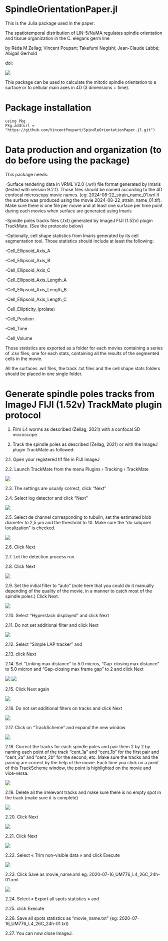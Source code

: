 # SpindleOrientationPaper.jl

This is the Julia package used in the paper: 

The spatiotemporal distribution of LIN-5/NuMA regulates spindle orientation and tissue organization in the C. elegans germ line

by Réda M Zellag; Vincent Poupart; Takefumi Negishi; Jean-Claude Labbé; Abigail Gerhold

doi: 

![](figures/GraphicalAbstract.png)

This package can be used to calculate the mitotic spindle orientation to a surface or to cellular main axes in 4D (3 dimensions + time). 

# Package installation 

    using Pkg
    Pkg.add(url = "https://github.com/VincentPoupart/SpindleOrientationPaper.jl.git")

# Data production and organization (to do before using the package)

This package needs:

-Surface rendering data in VRML V2.0 (.wrl) file format generated by Imaris (tested with version 9.2.1). Those files should be named according to the 4D confocal microscopy movie names. (eg: 2024-08-22_strain_name_01.wrl if the surface was produced using the movie 2024-08-22_strain_name_01.tif). Make sure there is one file per movie and at least one surface per time point during each movies when surface are generated using Imaris

-Spindle poles tracks files (.txt) generated by ImageJ FIJI (1.52v) plugin TrackMate. (See the protocole below)

-Optionally, cell shape statistics from Imaris generated by its cell segmentation tool. Those statistics should include at least the following:

-Cell_Ellipsoid_Axis_A

-Cell_Ellipsoid_Axis_B

-Cell_Ellipsoid_Axis_C

-Cell_Ellipsoid_Axis_Length_A

-Cell_Ellipsoid_Axis_Length_B

-Cell_Ellipsoid_Axis_Length_C

-Cell_Ellipticity_(prolate)

-Cell_Position

-Cell_Time

-Cell_Volume

Those statistics are exported as a folder for each movies containing a series of .csv files, one for each stats, containing all the results of the segmented cells in the movie.

All the surfaces .wrl files, the track .txt files and the cell shape stats folders should be placed in one single folder.

# Generate spindle poles tracks from ImageJ FIJI (1.52v) TrackMate plugin protocol

1.	Film L4 worms as described (Zellag, 2021) with a confocal SD microscope.

2.	Track the spindle poles as described (Zellag, 2021) or with the ImageJ plugin TrackMate as followed: 

2.1.	Open your registered tif file in FIJI imageJ

2.2.	Launch TrackMate from the menu Plugins  › Tracking  › TrackMate  

![](figures/Image1.png)

2.3.	The settings are usually correct, click “Next”

2.4.	Select log detector and click “Next”

![](figures/Image2.png) 

2.5.	Select de channel corresponding to tubulin, set the estimated blob diameter to 2,5 µm and the threshold to 10. Make sure the “do subpixel localization” is checked.  

![](figures/Image3.png)

2.6.	Click Next

2.7.	Let the detection process run.

2.8.	Click Next

![](figures/Image4.png)

2.9.	Set the initial filter to “auto” (note here that you could do it manually depending of the quality of the movie, in a manner to catch most of the spindle poles.) Click Next.

![](figures/Image5.png)

2.10.	Select “Hyperstack displayed” and click Next

2.11.	Do not set additional filter and click Next

![](figures/Image6.png)

2.12.	Select “Simple LAP tracker” and 

2.13.	click Next

2.14.	Set “Linking max distance” to 5.0 micros, “Gap-closing max distance” to 5.0 micron and “Gap-closing max frame gap” to 2 and click Next

![](figures/Image7.png)
![](figures/Image8.png)

2.15.	Click Next again 

![](figures/Image9.png)

2.16.	Do not set additional filters on tracks and click Next

![](figures/Image10.png)

2.17.	Click on “TrackScheme” and expand the new window

![](figures/Image11.png)

2.18.	Correct the tracks for each spindle poles and pair them 2 by 2 by naming each point of the track “cent_1a” and “cent_1b” for the first pair and “cent_2a” and “cent_2b” for the second, etc. Make sure the tracks and the pairing are correct by the help of the movie. Each time you click on a point of this TrackScheme window, the point is highlighted on the movie and vice-versa.

![](figures/Image12.png)

2.19.	Delete all the irrelevant tracks and make sure there is no empty spot in the track (make sure it is complete)

![](figures/Image13.png)

2.20.	Click  Next

![](figures/Image14.png)

2.21.	Click  Next 

![](figures/Image15.png)

2.22.	Select « Trim non-visible data » and  click Execute

![](figures/Image16.png)

2.23.	Click  Save as movie_name.xml eg: 2020-07-16_UM776_L4_26C_24h-01.xml 

![](figures/Image17.png)

2.24.	Select « Export all spots statistics » and 

2.25.	 click Execute

2.26.	Save all spots statistics as “movie_name.txt" (eg: 2020-07-16_UM776_L4_26C_24h-01.txt)

2.27.	You can now close ImageJ.




